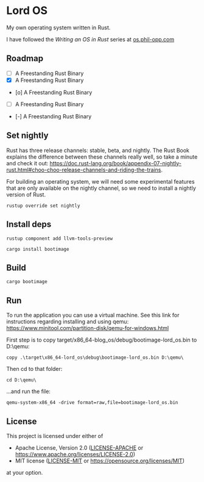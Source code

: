 # Lord OS

My own operating system written in Rust.

I have followed the _Writing an OS in Rust_ series at [os.phil-opp.com](https://os.phil-opp.com)

## Roadmap
- [ ] A Freestanding Rust Binary
- [x] A Freestanding Rust Binary
- [o] A Freestanding Rust Binary
- [ ] A Freestanding Rust Binary
- [-] A Freestanding Rust Binary


## Set nightly
Rust has three release channels: stable, beta, and nightly. The Rust Book explains the difference between these channels really well, so take a minute and check it out: https://doc.rust-lang.org/book/appendix-07-nightly-rust.html#choo-choo-release-channels-and-riding-the-trains. 

For building an operating system, we will need some experimental features that are only available on the nightly channel, so we need to install a nightly version of Rust.
```
rustup override set nightly
```

## Install deps
```
rustup component add llvm-tools-preview
```

```
cargo install bootimage
```

## Build
```
cargo bootimage
```

## Run
To run the application you can use a virtual machine. See this link for instructions regarding installing and using qemu: https://www.minitool.com/partition-disk/qemu-for-windows.html


First step is to copy target/x86_64-blog_os/debug/bootimage-lord_os.bin to D:\qemu\: 
```
copy .\target\x86_64-lord_os\debug\bootimage-lord_os.bin D:\qemu\
```
Then cd to that folder:
```
cd D:\qemu\
```
...and run the file:
```
qemu-system-x86_64 -drive format=raw,file=bootimage-lord_os.bin
```
## License

This project is licensed under either of

- Apache License, Version 2.0 ([LICENSE-APACHE](LICENSE-APACHE) or
  https://www.apache.org/licenses/LICENSE-2.0)
- MIT license ([LICENSE-MIT](LICENSE-MIT) or https://opensource.org/licenses/MIT)

at your option.
